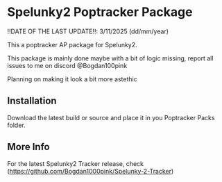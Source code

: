 # Spelunky2 Poptracker Package

!!DATE OF THE LAST UPDATE!!: 3/11/2025 (dd/mm/year)

This a poptracker AP package for Spelunky2.

This package is mainly done maybe with a bit of logic missing, report all issues to me on discord @Bogdan100pink

Planning on making it look a bit more astethic

## Installation

Download the latest build or source and place it in you Poptracker Packs folder.

## More Info

For the latest Spelunky2 Tracker release, check (https://github.com/Bogdan1000pink/Spelunky-2-Tracker)
